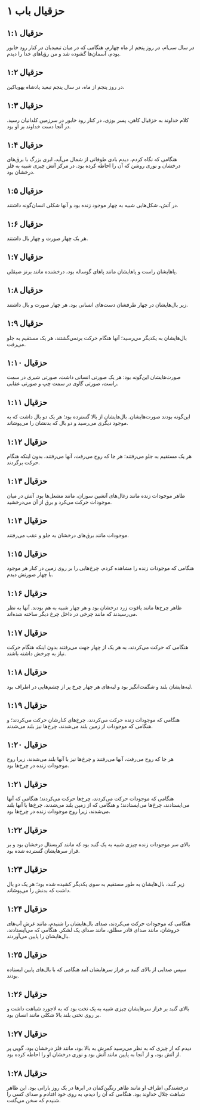 # حزقیال باب ۱

## حزقیال ۱:۱
در سال سی‌ام، در روز پنجم از ماه چهارم، هنگامی که در میان تبعیدیان در کنار رود خابور بودم، آسمان‌ها گشوده شد و من رؤیاهای خدا را دیدم.

## حزقیال ۱:۲
در روز پنجم از ماه، در سال پنجم تبعید پادشاه یهویاکین،

## حزقیال ۱:۳
کلام خداوند به حزقیال کاهن، پسر بوزی، در کنار رود خابور در سرزمین کلدانیان رسید. در آنجا دست خداوند بر او بود.

## حزقیال ۱:۴
هنگامی که نگاه کردم، دیدم بادی طوفانی از شمال می‌آید، ابری بزرگ با برق‌های درخشان و نوری روشن که آن را احاطه کرده بود. در مرکز آتش چیزی شبیه به فلز درخشان بود.

## حزقیال ۱:۵
در آتش، شکل‌هایی شبیه به چهار موجود زنده بود و آنها شکلی انسان‌گونه داشتند.

## حزقیال ۱:۶
هر یک چهار صورت و چهار بال داشتند.

## حزقیال ۱:۷
پاهایشان راست و پاهایشان مانند پاهای گوساله بود، درخشنده مانند برنز صیقلی.

## حزقیال ۱:۸
زیر بال‌هایشان در چهار طرفشان دست‌های انسانی بود. هر چهار صورت و بال داشتند.

## حزقیال ۱:۹
بال‌هایشان به یکدیگر می‌رسید؛ آنها هنگام حرکت برنمی‌گشتند، هر یک مستقیم به جلو می‌رفت.

## حزقیال ۱:۱۰
صورت‌هایشان این‌گونه بود: هر یک صورتی انسانی داشت، صورتی شیری در سمت راست، صورتی گاوی در سمت چپ و صورتی عقابی.

## حزقیال ۱:۱۱
این‌گونه بودند صورت‌هایشان. بال‌هایشان از بالا گسترده بود؛ هر یک دو بال داشت که به موجود دیگری می‌رسید و دو بال که بدنشان را می‌پوشاند.

## حزقیال ۱:۱۲
هر یک مستقیم به جلو می‌رفتند؛ هر جا که روح می‌رفت، آنها می‌رفتند، بدون اینکه هنگام حرکت برگردند.

## حزقیال ۱:۱۳
ظاهر موجودات زنده مانند زغال‌های آتشین سوزان، مانند مشعل‌ها بود. آتش در میان موجودات حرکت می‌کرد و برق از آن می‌درخشید.

## حزقیال ۱:۱۴
موجودات مانند برق‌های درخشان به جلو و عقب می‌رفتند.

## حزقیال ۱:۱۵
هنگامی که موجودات زنده را مشاهده کردم، چرخ‌هایی را بر روی زمین در کنار هر موجود با چهار صورتش دیدم.

## حزقیال ۱:۱۶
ظاهر چرخ‌ها مانند یاقوت زرد درخشان بود و هر چهار شبیه به هم بودند. آنها به نظر می‌رسیدند که مانند چرخی در داخل چرخ دیگر ساخته شده‌اند.

## حزقیال ۱:۱۷
هنگامی که حرکت می‌کردند، به هر یک از چهار جهت می‌رفتند بدون اینکه هنگام حرکت نیاز به چرخش داشته باشند.

## حزقیال ۱:۱۸
لبه‌هایشان بلند و شگفت‌انگیز بود و لبه‌های هر چهار چرخ پر از چشم‌هایی در اطراف بود.

## حزقیال ۱:۱۹
هنگامی که موجودات زنده حرکت می‌کردند، چرخ‌های کنارشان حرکت می‌کردند؛ و هنگامی که موجودات از زمین بلند می‌شدند، چرخ‌ها نیز بلند می‌شدند.

## حزقیال ۱:۲۰
هر جا که روح می‌رفت، آنها می‌رفتند و چرخ‌ها نیز با آنها بلند می‌شدند، زیرا روح موجودات زنده در چرخ‌ها بود.

## حزقیال ۱:۲۱
هنگامی که موجودات حرکت می‌کردند، چرخ‌ها حرکت می‌کردند؛ هنگامی که آنها می‌ایستادند، چرخ‌ها می‌ایستادند؛ و هنگامی که از زمین بلند می‌شدند، چرخ‌ها با آنها بلند می‌شدند، زیرا روح موجودات زنده در چرخ‌ها بود.

## حزقیال ۱:۲۲
بالای سر موجودات زنده چیزی شبیه به یک گنبد بود که مانند کریستال درخشان بود و بر فراز سرهایشان گسترده شده بود.

## حزقیال ۱:۲۳
زیر گنبد، بال‌هایشان به طور مستقیم به سوی یکدیگر کشیده شده بود؛ هر یک دو بال داشت که بدنش را می‌پوشاند.

## حزقیال ۱:۲۴
هنگامی که موجودات حرکت می‌کردند، صدای بال‌هایشان را شنیدم، مانند غرش آب‌های خروشان، مانند صدای قادر مطلق، مانند صدای یک لشکر. هنگامی که می‌ایستادند، بال‌هایشان را پایین می‌آوردند.

## حزقیال ۱:۲۵
سپس صدایی از بالای گنبد بر فراز سرهایشان آمد هنگامی که با بال‌های پایین ایستاده بودند.

## حزقیال ۱:۲۶
بالای گنبد بر فراز سرهایشان چیزی شبیه به یک تخت بود که به لاجورد شباهت داشت و بر روی تختی بلند بالا شکلی مانند انسان بود.

## حزقیال ۱:۲۷
دیدم که از چیزی که به نظر می‌رسید کمرش به بالا بود، مانند فلز درخشان بود، گویی پر از آتش بود، و از آنجا به پایین مانند آتش بود و نوری درخشان او را احاطه کرده بود.

## حزقیال ۱:۲۸
درخشندگی اطراف او مانند ظاهر رنگین‌کمان در ابرها در یک روز بارانی بود. این ظاهر شباهت جلال خداوند بود. هنگامی که آن را دیدم، به روی خود افتادم و صدای کسی را شنیدم که سخن می‌گفت.
